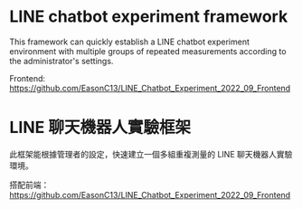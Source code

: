 # LINE chatbot experiment framework

This framework can quickly establish a LINE chatbot experiment environment with multiple groups of repeated measurements according to the administrator's settings.

Frontend: https://github.com/EasonC13/LINE_Chatbot_Experiment_2022_09_Frontend

# LINE 聊天機器人實驗框架

此框架能根據管理者的設定，快速建立一個多組重複測量的 LINE 聊天機器人實驗環境。

搭配前端：https://github.com/EasonC13/LINE_Chatbot_Experiment_2022_09_Frontend
